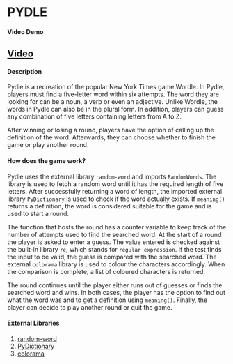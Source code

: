 # PYDLE
#### Video Demo
[Video](https://www.youtube.com/watch?v=D83o551FARc)
---
#### Description
Pydle is a recreation of the popular New York Times game Wordle. In Pydle, players must find a five-letter word within six attempts. The word they are looking for can be a noun, a verb or even an adjective. Unlike Wordle, the words in Pydle can also be in the plural form. In addition, players can guess any combination of five letters containing letters from A to Z.

After winning or losing a round, players have the option of calling up the definition of the word. Afterwards, they can choose whether to finish the game or play another round.

#### How does the game work?
Pydle uses the external library `random-word` and imports `RandomWords`. The library is used to fetch a random word until it has the required length of five letters. After successfully returning a word of length, the imported external library `PyDictionary` is used to check if the word actually exists. If `meaning()` returns a definition, the word is considered suitable for the game and is used to start a round.

The function that hosts the round has a counter variable to keep track of the number of attempts used to find the searched word. At the start of a round the player is asked to enter a guess. The value entered is checked against the built-in library `re`, which stands for `regular expression`. If the test finds the input to be valid, the guess is compared with the searched word. The external `colorama` library is used to colour the characters accordingly. When the comparison is complete, a list of coloured characters is returned.

The round continues until the player either runs out of guesses or finds the searched word and wins. In both cases, the player has the option to find out what the word was and to get a definition using `meaning()`.  Finally, the player can decide to play another round or quit the game.

#### External Libraries
1. [random-word](https://pypi.org/project/Random-Word/)
2. [PyDictionary](https://pypi.org/project/PyDictionary/)
3. [colorama](https://pypi.org/project/colorama/)
